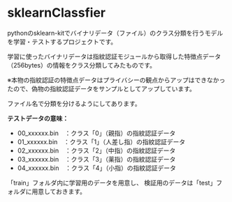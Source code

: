 # sklearnClassfier
pythonのsklearn-kitでバイナリデータ（ファイル）のクラス分類を行うモデルを学習・テストするプロジェクトです。

学習に使ったバイナリデータは指紋認証モジュールから取得した特徴点データ（256bytes）の情報をクラス分類してみたものです。

※本物の指紋認証の特徴点データはプライバシーの観点からアップはできなかったので、偽物の指紋認証データをサンプルとしてアップしています。

ファイル名で分類を分けるようにしてあります。

**テストデータの意味：**
- 00_xxxxxx.bin　：クラス「0」（親指）の指紋認証データ
- 01_xxxxxx.bin　：クラス「1」（人差し指）の指紋認証データ
- 02_xxxxxx.bin　：クラス「2」（中指）の指紋認証データ
- 03_xxxxxx.bin　：クラス「3」（薬指）の指紋認証データ
- 04_xxxxxx.bin　：クラス「4」（小指）の指紋認証データ

「train」フォルダ内に学習用のデータを用意し、
検証用のデータは「test」フォルダに用意しておきます。
